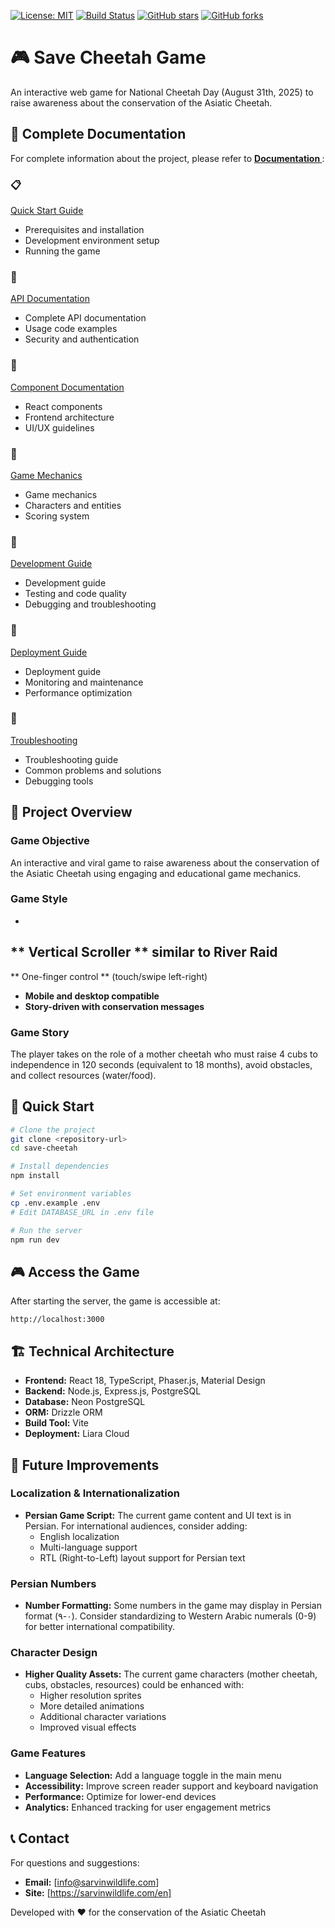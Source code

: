 [![License: MIT](https://img.shields.io/badge/License-MIT-yellow.svg)](https://opensource.org/licenses/MIT)
[![Build Status](https://img.shields.io/badge/build-passing-brightgreen.svg)](https://github.com/pourmirzai/Cheetah-Game/actions)
[![GitHub stars](https://img.shields.io/github/stars/pourmirzai/Cheetah-Game.svg)](https://github.com/pourmirzai/Cheetah-Game/stargazers)
[![GitHub forks](https://img.shields.io/github/forks/pourmirzai/Cheetah-Game.svg)](https://github.com/pourmirzai/Cheetah-Game/network)

# 🎮 Save Cheetah Game
An interactive web game for National Cheetah Day (August 31th, 2025) to raise awareness about the conservation of the Asiatic Cheetah.
## 📖 Complete Documentation
For complete information about the project, please refer to 
**[
Documentation
](
./docs/
)**
:
### 📋 
[
Quick Start Guide
](
./docs/README.md
)
- Prerequisites and installation
- Development environment setup
- Running the game
### 🔌 
[
API Documentation
](
./docs/API.md
)
- Complete API documentation
- Usage code examples
- Security and authentication
### 🧩 
[
Component Documentation
](
./docs/COMPONENTS.md
)
- React components
- Frontend architecture
- UI/UX guidelines
### 🎯 
[
Game Mechanics
](
./docs/GAME_MECHANICS.md
)
- Game mechanics
- Characters and entities
- Scoring system
### 🚀 
[
Development Guide
](
./docs/DEVELOPMENT.md
)
- Development guide
- Testing and code quality
- Debugging and troubleshooting
### 🚀 
[
Deployment Guide
](
./docs/DEPLOYMENT.md
)
- Deployment guide
- Monitoring and maintenance
- Performance optimization
### 🔧 
[
Troubleshooting
](
./docs/TROUBLESHOOTING.md
)
- Troubleshooting guide
- Common problems and solutions
- Debugging tools
## 🎯 Project Overview
### Game Objective
An interactive and viral game to raise awareness about the conservation of the Asiatic Cheetah using engaging and educational game mechanics.
### Game Style
- 
**
Vertical Scroller
**
 similar to River Raid
- 
**
One-finger control
**
 (touch/swipe left-right)
- **Mobile and desktop compatible**
- **Story-driven with conservation messages**

### Game Story
The player takes on the role of a mother cheetah who must raise 4 cubs to independence in 120 seconds (equivalent to 18 months), avoid obstacles, and collect resources (water/food).

## 🚀 Quick Start

```bash
# Clone the project
git clone <repository-url>
cd save-cheetah

# Install dependencies
npm install

# Set environment variables
cp .env.example .env
# Edit DATABASE_URL in .env file

# Run the server
npm run dev
```

## 🎮 Access the Game
After starting the server, the game is accessible at:
```
http://localhost:3000
```

## 🏗️ Technical Architecture
- **Frontend:** React 18, TypeScript, Phaser.js, Material Design
- **Backend:** Node.js, Express.js, PostgreSQL
- **Database:** Neon PostgreSQL
- **ORM:** Drizzle ORM
- **Build Tool:** Vite
- **Deployment:** Liara Cloud

## 🔄 Future Improvements

### Localization & Internationalization
- **Persian Game Script:** The current game content and UI text is in Persian. For international audiences, consider adding:
  - English localization
  - Multi-language support
  - RTL (Right-to-Left) layout support for Persian text

### Persian Numbers
- **Number Formatting:** Some numbers in the game may display in Persian format (٠-٩). Consider standardizing to Western Arabic numerals (0-9) for better international compatibility.

### Character Design
- **Higher Quality Assets:** The current game characters (mother cheetah, cubs, obstacles, resources) could be enhanced with:
  - Higher resolution sprites
  - More detailed animations
  - Additional character variations
  - Improved visual effects

### Game Features
- **Language Selection:** Add a language toggle in the main menu
- **Accessibility:** Improve screen reader support and keyboard navigation
- **Performance:** Optimize for lower-end devices
- **Analytics:** Enhanced tracking for user engagement metrics

## 📞 Contact
For questions and suggestions:
- **Email:** [info@sarvinwildlife.com]
- **Site:** [https://sarvinwildlife.com/en]

Developed with ❤️ for the conservation of the Asiatic Cheetah
